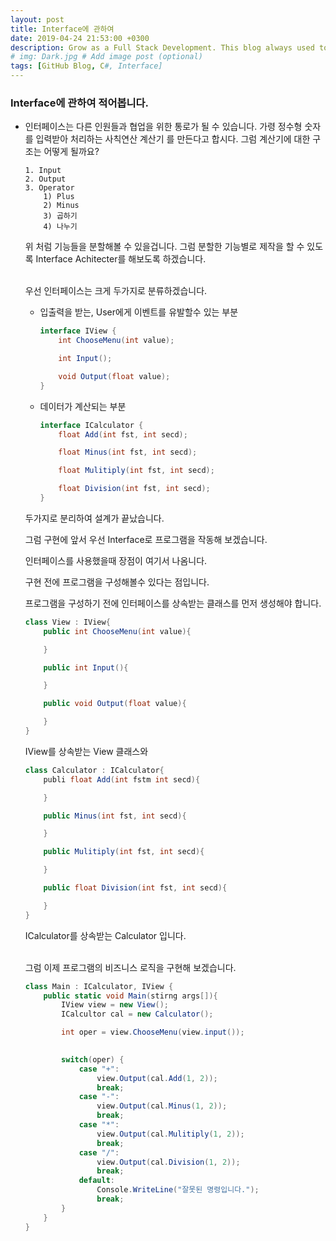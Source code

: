 ```yaml
---
layout: post
title: Interface에 관하여
date: 2019-04-24 21:53:00 +0300
description: Grow as a Full Stack Development. This blog always used to keep learning knowledge.
# img: Dark.jpg # Add image post (optional)
tags: [GitHub Blog, C#, Interface]
---
```


### Interface에 관하여 적어봅니다.

- 인터페이스는 다른 인원들과 협업을 위한 통로가 될 수 있습니다. 가령 정수형 숫자를 입력받아 처리하는 사칙연산 계산기 를 만든다고 합시다. 그럼 계산기에 대한 구조는 어떻게 될까요?


    ```
    1. Input
    2. Output
    3. Operator
        1) Plus
        2) Minus
        3) 곱하기
        4) 나누기
    ```
    위 처럼 기능들을 분할해볼 수 있을겁니다. 그럼 분할한 기능별로 제작을 할 수 있도록 Interface Achitecter를 해보도록 하겠습니다.
    <br><br>

    우선 인터페이스는 크게 두가지로 분류하겠습니다. 

    - 입출력을 받는, User에게 이벤트를 유발할수 있는 부분
        
        ```C#
        interface IView {
            int ChooseMenu(int value);

            int Input();

            void Output(float value);
        }
        ```

    - 데이터가 계산되는 부분 
        
        ```C#
        interface ICalculator {
            float Add(int fst, int secd);

            float Minus(int fst, int secd);

            float Mulitiply(int fst, int secd);

            float Division(int fst, int secd);
        }
        ```
    두가지로 분리하여 설계가 끝났습니다.

    그럼 구현에 앞서 우선 Interface로 프로그램을 작동해 보겠습니다.

    인터페이스를 사용했을때 장점이 여기서 나옴니다.

    구현 전에 프로그램을 구성해볼수 있다는 점입니다.

    프로그램을 구성하기 전에 인터페이스를 상속받는 클래스를 먼저 생성해야 합니다.

    ```C# 
    class View : IView{
        public int ChooseMenu(int value){

        }

        public int Input(){

        }

        public void Output(float value){

        }
    }
    ```
    IView를 상속받는 View 클래스와

    ```C#
    class Calculator : ICalculator{
        publi float Add(int fstm int secd){

        }

        public Minus(int fst, int secd){

        }

        public Mulitiply(int fst, int secd){

        }

        public float Division(int fst, int secd){

        }
    }
    ```
    ICalculator를 상속받는 Calculator 입니다.
    <br><br>

    그럼 이제 프로그램의 비즈니스 로직을 구현해 보겠습니다.
    ```C#
    class Main : ICalculator, IView {
        public static void Main(stirng args[]){
            IView view = new View();
            ICalcultor cal = new Calculator();

            int oper = view.ChooseMenu(view.input());

            
            switch(oper) {
                case "+":
                    view.Output(cal.Add(1, 2));
                    break;
                case "-":
                    view.Output(cal.Minus(1, 2));
                    break;
                case "*":
                    view.Output(cal.Mulitiply(1, 2));
                    break;
                case "/":
                    view.Output(cal.Division(1, 2));
                    break;
                default:
                    Console.WriteLine("잘못된 명령입니다.");
                    break;
            }
        }
    }
    ```


